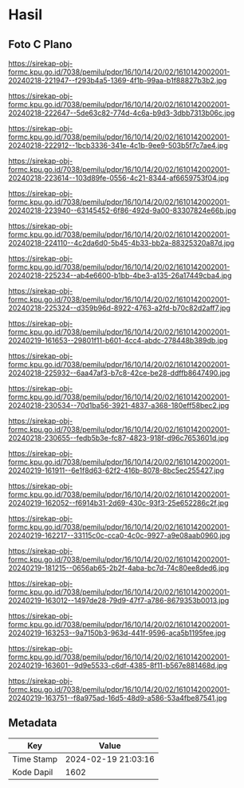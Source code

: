 # Hasil

## Foto C Plano

https://sirekap-obj-formc.kpu.go.id/7038/pemilu/pdpr/16/10/14/20/02/1610142002001-20240218-221947--f293b4a5-1369-4f1b-99aa-b1f88827b3b2.jpg

https://sirekap-obj-formc.kpu.go.id/7038/pemilu/pdpr/16/10/14/20/02/1610142002001-20240218-222647--5de63c82-774d-4c6a-b9d3-3dbb7313b06c.jpg

https://sirekap-obj-formc.kpu.go.id/7038/pemilu/pdpr/16/10/14/20/02/1610142002001-20240218-222912--1bcb3336-341e-4c1b-9ee9-503b5f7c7ae4.jpg

https://sirekap-obj-formc.kpu.go.id/7038/pemilu/pdpr/16/10/14/20/02/1610142002001-20240218-223614--103d89fe-0556-4c21-8344-af6659753f04.jpg

https://sirekap-obj-formc.kpu.go.id/7038/pemilu/pdpr/16/10/14/20/02/1610142002001-20240218-223940--63145452-6f86-492d-9a00-83307824e66b.jpg

https://sirekap-obj-formc.kpu.go.id/7038/pemilu/pdpr/16/10/14/20/02/1610142002001-20240218-224110--4c2da6d0-5b45-4b33-bb2a-88325320a87d.jpg

https://sirekap-obj-formc.kpu.go.id/7038/pemilu/pdpr/16/10/14/20/02/1610142002001-20240218-225234--ab4e6600-b1bb-4be3-a135-26a17449cba4.jpg

https://sirekap-obj-formc.kpu.go.id/7038/pemilu/pdpr/16/10/14/20/02/1610142002001-20240218-225324--d359b96d-8922-4763-a2fd-b70c82d2aff7.jpg

https://sirekap-obj-formc.kpu.go.id/7038/pemilu/pdpr/16/10/14/20/02/1610142002001-20240219-161653--29801f11-b601-4cc4-abdc-278448b389db.jpg

https://sirekap-obj-formc.kpu.go.id/7038/pemilu/pdpr/16/10/14/20/02/1610142002001-20240218-225932--6aa47af3-b7c8-42ce-be28-ddffb8647490.jpg

https://sirekap-obj-formc.kpu.go.id/7038/pemilu/pdpr/16/10/14/20/02/1610142002001-20240218-230534--70d1ba56-3921-4837-a368-180eff58bec2.jpg

https://sirekap-obj-formc.kpu.go.id/7038/pemilu/pdpr/16/10/14/20/02/1610142002001-20240218-230655--fedb5b3e-fc87-4823-918f-d96c7653601d.jpg

https://sirekap-obj-formc.kpu.go.id/7038/pemilu/pdpr/16/10/14/20/02/1610142002001-20240219-161911--6e1f8d63-62f2-416b-8078-8bc5ec255427.jpg

https://sirekap-obj-formc.kpu.go.id/7038/pemilu/pdpr/16/10/14/20/02/1610142002001-20240219-162052--f6914b31-2d69-430c-93f3-25e652286c2f.jpg

https://sirekap-obj-formc.kpu.go.id/7038/pemilu/pdpr/16/10/14/20/02/1610142002001-20240219-162217--33115c0c-cca0-4c0c-9927-a9e08aab0960.jpg

https://sirekap-obj-formc.kpu.go.id/7038/pemilu/pdpr/16/10/14/20/02/1610142002001-20240219-181215--0656ab65-2b2f-4aba-bc7d-74c80ee8ded6.jpg

https://sirekap-obj-formc.kpu.go.id/7038/pemilu/pdpr/16/10/14/20/02/1610142002001-20240219-163012--1497de28-79d9-47f7-a786-8679353b0013.jpg

https://sirekap-obj-formc.kpu.go.id/7038/pemilu/pdpr/16/10/14/20/02/1610142002001-20240219-163253--9a7150b3-963d-441f-9596-aca5b1195fee.jpg

https://sirekap-obj-formc.kpu.go.id/7038/pemilu/pdpr/16/10/14/20/02/1610142002001-20240219-163601--9d9e5533-c6df-4385-8f11-b567e881468d.jpg

https://sirekap-obj-formc.kpu.go.id/7038/pemilu/pdpr/16/10/14/20/02/1610142002001-20240219-163751--f8a975ad-16d5-48d9-a586-53a4fbe87541.jpg


## Metadata

| Key        | Value               |
| ---------- | ------------------- |
| Time Stamp | 2024-02-19 21:03:16 |
| Kode Dapil | 1602                |



